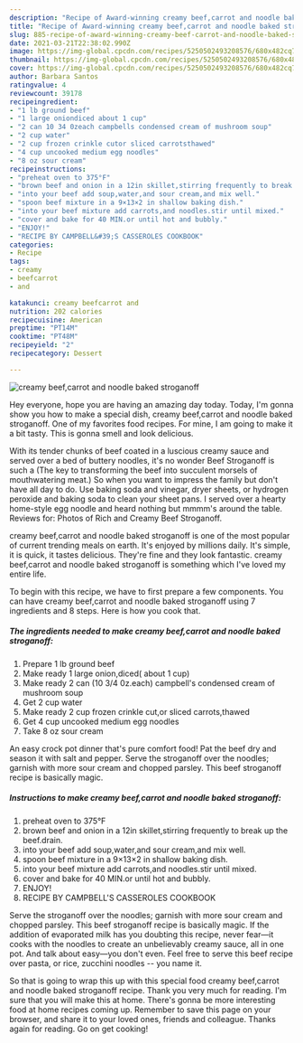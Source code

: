 ```yaml
---
description: "Recipe of Award-winning creamy beef,carrot and noodle baked stroganoff"
title: "Recipe of Award-winning creamy beef,carrot and noodle baked stroganoff"
slug: 885-recipe-of-award-winning-creamy-beef-carrot-and-noodle-baked-stroganoff
date: 2021-03-21T22:38:02.990Z
image: https://img-global.cpcdn.com/recipes/5250502493208576/680x482cq70/creamy-beefcarrot-and-noodle-baked-stroganoff-recipe-main-photo.jpg
thumbnail: https://img-global.cpcdn.com/recipes/5250502493208576/680x482cq70/creamy-beefcarrot-and-noodle-baked-stroganoff-recipe-main-photo.jpg
cover: https://img-global.cpcdn.com/recipes/5250502493208576/680x482cq70/creamy-beefcarrot-and-noodle-baked-stroganoff-recipe-main-photo.jpg
author: Barbara Santos
ratingvalue: 4
reviewcount: 39178
recipeingredient:
- "1 lb ground beef"
- "1 large oniondiced about 1 cup"
- "2 can 10 34 0zeach campbells condensed cream of mushroom soup"
- "2 cup water"
- "2 cup frozen crinkle cutor sliced carrotsthawed"
- "4 cup uncooked medium egg noodles"
- "8 oz sour cream"
recipeinstructions:
- "preheat oven to 375°F"
- "brown beef and onion in a 12in skillet,stirring frequently to break up the beef.drain."
- "into your beef add soup,water,and sour cream,and mix well."
- "spoon beef mixture in a 9×13×2 in shallow baking dish."
- "into your beef mixture add carrots,and noodles.stir until mixed."
- "cover and bake for 40 MIN.or until hot and bubbly."
- "ENJOY!"
- "RECIPE BY CAMPBELL&#39;S CASSEROLES COOKBOOK"
categories:
- Recipe
tags:
- creamy
- beefcarrot
- and

katakunci: creamy beefcarrot and 
nutrition: 202 calories
recipecuisine: American
preptime: "PT14M"
cooktime: "PT48M"
recipeyield: "2"
recipecategory: Dessert

---
```



![creamy beef,carrot and noodle baked stroganoff](https://img-global.cpcdn.com/recipes/5250502493208576/680x482cq70/creamy-beefcarrot-and-noodle-baked-stroganoff-recipe-main-photo.jpg)

Hey everyone, hope you are having an amazing day today. Today, I'm gonna show you how to make a special dish, creamy beef,carrot and noodle baked stroganoff. One of my favorites food recipes. For mine, I am going to make it a bit tasty. This is gonna smell and look delicious.

With its tender chunks of beef coated in a luscious creamy sauce and served over a bed of buttery noodles, it&#39;s no wonder Beef Stroganoff is such a (The key to transforming the beef into succulent morsels of mouthwatering meat.) So when you want to impress the family but don&#39;t have all day to do. Use baking soda and vinegar, dryer sheets, or hydrogen peroxide and baking soda to clean your sheet pans. I served over a hearty home-style egg noodle and heard nothing but mmmm&#39;s around the table. Reviews for: Photos of Rich and Creamy Beef Stroganoff.

creamy beef,carrot and noodle baked stroganoff is one of the most popular of current trending meals on earth. It's enjoyed by millions daily. It's simple, it is quick, it tastes delicious. They're fine and they look fantastic. creamy beef,carrot and noodle baked stroganoff is something which I've loved my entire life.


To begin with this recipe, we have to first prepare a few components. You can have creamy beef,carrot and noodle baked stroganoff using 7 ingredients and 8 steps. Here is how you cook that.

<!--inarticleads1-->

##### The ingredients needed to make creamy beef,carrot and noodle baked stroganoff:

1. Prepare 1 lb ground beef
1. Make ready 1 large onion,diced( about 1 cup)
1. Make ready 2 can (10 3/4 0z.each) campbell&#39;s condensed cream of mushroom soup
1. Get 2 cup water
1. Make ready 2 cup frozen crinkle cut,or sliced carrots,thawed
1. Get 4 cup uncooked medium egg noodles
1. Take 8 oz sour cream


An easy crock pot dinner that&#39;s pure comfort food! Pat the beef dry and season it with salt and pepper. Serve the stroganoff over the noodles; garnish with more sour cream and chopped parsley. This beef stroganoff recipe is basically magic. 

<!--inarticleads2-->

##### Instructions to make creamy beef,carrot and noodle baked stroganoff:

1. preheat oven to 375°F
1. brown beef and onion in a 12in skillet,stirring frequently to break up the beef.drain.
1. into your beef add soup,water,and sour cream,and mix well.
1. spoon beef mixture in a 9×13×2 in shallow baking dish.
1. into your beef mixture add carrots,and noodles.stir until mixed.
1. cover and bake for 40 MIN.or until hot and bubbly.
1. ENJOY!
1. RECIPE BY CAMPBELL&#39;S CASSEROLES COOKBOOK


Serve the stroganoff over the noodles; garnish with more sour cream and chopped parsley. This beef stroganoff recipe is basically magic. If the addition of evaporated milk has you doubting this recipe, never fear—it cooks with the noodles to create an unbelievably creamy sauce, all in one pot. And talk about easy—you don&#39;t even. Feel free to serve this beef recipe over pasta, or rice, zucchini noodles -- you name it. 

So that is going to wrap this up with this special food creamy beef,carrot and noodle baked stroganoff recipe. Thank you very much for reading. I'm sure that you will make this at home. There's gonna be more interesting food at home recipes coming up. Remember to save this page on your browser, and share it to your loved ones, friends and colleague. Thanks again for reading. Go on get cooking!
